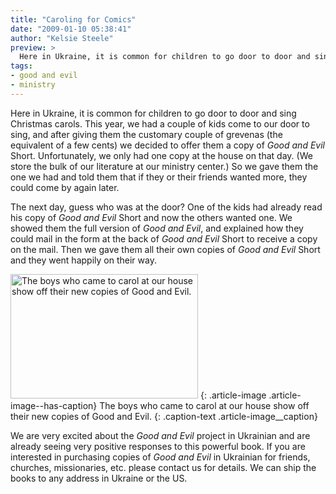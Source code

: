 ```yaml
---
title: "Caroling for Comics"
date: "2009-01-10 05:38:41"
author: "Kelsie Steele"
preview: >
  Here in Ukraine, it is common for children to go door to door and sing Christmas carols. This year, we had a couple of kids come to our door to sing, and after giving them the customary couple of grevenas (the equivalent of a few cents) we decided to offer them a copy of *Good and Evil* Short.
tags:
- good and evil
- ministry
---
```


Here in Ukraine, it is common for children to go door to door and sing Christmas carols. This year, we had a couple of kids come to our door to sing, and after giving them the customary couple of grevenas (the equivalent of a few cents) we decided to offer them a copy of *Good and Evil* Short. Unfortunately, we only had one copy at the house on that day. (We store the bulk of our literature at our ministry center.) So we gave them the one we had and told them that if they or their friends wanted more, they could come by again later.

The next day, guess who was at the door? One of the kids had already read his copy of *Good and Evil* Short and now the others wanted one. We showed them the full version of *Good and Evil*, and explained how they could mail in the form at the back of *Good and Evil* Short to receive a copy on the mail. Then we gave them all their own copies of *Good and Evil* Short and they went happily on their way.

<a href="//d21yo20tm8bmc2.cloudfront.net/2009/01/dsc_4390.jpg"><img class="size-medium wp-image-257" title="dsc_4390" src="//d21yo20tm8bmc2.cloudfront.net/2009/01/dsc_4390-300x199.jpg" alt="The boys who came to carol at our house show off their new copies of Good and Evil." width="300" height="199" /></a>
{: .article-image .article-image--has-caption}
The boys who came to carol at our house show off their new copies of Good and Evil.
{: .caption-text .article-image__caption}

We are very excited about the *Good and Evil* project in Ukrainian and are already seeing very positive responses to this powerful book. If you are interested in purchasing copies of *Good and Evil* in Ukrainian for friends, churches, missionaries, etc. please contact us for details. We can ship the books to any address in Ukraine or the US.
